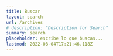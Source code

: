 ```yaml
---
title: Buscar
layout: search
url: /archives
# description: "Description for Search"
summary: search
placeholder: escribe lo que buscas...
lastmod: 2022-08-04T17:21:46.118Z
---
```

